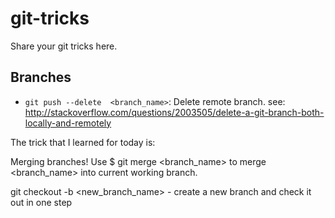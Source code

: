 # git-tricks
Share your git tricks here.

## Branches
- `git push --delete  <branch_name>`: Delete remote branch.  see: http://stackoverflow.com/questions/2003505/delete-a-git-branch-both-locally-and-remotely


The trick that I learned for today is:

Merging branches! Use $ git merge <branch_name> to merge <branch_name> into current working branch.

git checkout -b <new_branch_name> - create a new branch and check it out in one step
